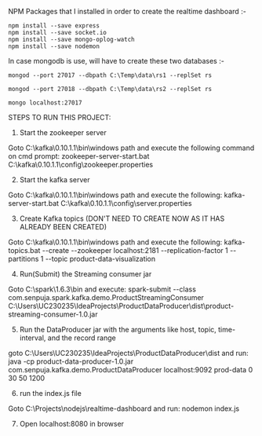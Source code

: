 NPM Packages that I installed in order to create the realtime dashboard :-

	npm install --save express
	npm install --save socket.io
	npm install --save mongo-oplog-watch
	npm install --save nodemon

In case mongodb is use, will have to create these two databases :-

	mongod --port 27017 --dbpath C:\Temp\data\rs1 --replSet rs

	mongod --port 27018 --dbpath C:\Temp\data\rs2 --replSet rs	

	mongo localhost:27017

STEPS TO RUN THIS PROJECT:

1. Start the zookeeper server 

Goto C:\kafka\0.10.1.1\bin\windows path and execute the following command on cmd prompt:
zookeeper-server-start.bat C:\kafka\0.10.1.1\config\zookeeper.properties

2. Start the kafka server

Goto C:\kafka\0.10.1.1\bin\windows path and execute the following:
kafka-server-start.bat C:\kafka\0.10.1.1\config\server.properties

3. Create Kafka topics (DON'T NEED TO CREATE NOW AS IT HAS ALREADY BEEN CREATED)

Goto C:\kafka\0.10.1.1\bin\windows path and execute the following:
kafka-topics.bat --create --zookeeper localhost:2181 --replication-factor 1 --partitions 1 --topic product-data-visualization


4. Run(Submit) the Streaming consumer jar

Goto C:\spark\1.6.3\bin and execute:
spark-submit --class com.senpuja.spark.kafka.demo.ProductStreamingConsumer C:\Users\UC230235\IdeaProjects\ProductDataProducer\dist\product-streaming-consumer-1.0.jar

5. Run the DataProducer jar with the arguments like host, topic, time-interval, and the record range

goto C:\Users\UC230235\IdeaProjects\ProductDataProducer\dist and run:
java -cp product-data-producer-1.0.jar com.senpuja.kafka.demo.ProductDataProducer localhost:9092 prod-data 0 30 50 1200

6. run the index.js file

Goto C:\Projects\nodejs\realtime-dashboard and run:
nodemon index.js

7. Open localhost:8080 in browser
